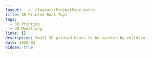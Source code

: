 ```yaml
---
layout: ../../layouts/ProjectPage.astro
title: 3D Printed Boat Toys
tags: 
  - 3D Printing
  - 3D Modelling
links: []
description: Small 3D printed boats to be painted by children.
date: 2020-04
hidden: true
---
```

